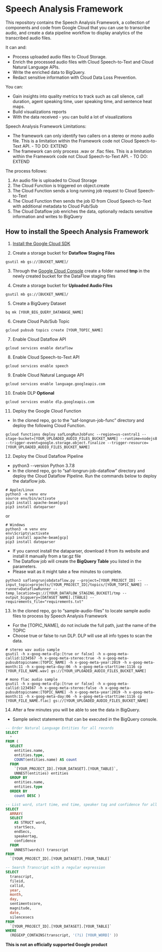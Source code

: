 # Speech Analysis Framework

This repository contains the Speech Analysis Framework, a collection of components and code from Google Cloud that you can use to transcribe audio, and create a data pipeline workflow to display analytics of the transcribed audio files.

It can and:
* Process uploaded audio files to Cloud Storage.
* Enrich the processed audio files with Cloud Speech-to-Text and Cloud Natural Language APIs.
* Write the enriched data to BigQuery.
* Redact sensitive information with Cloud Data Loss Prevention.

You can:
* Gain insights into quality metrics to track such as call silence, call duration, agent speaking time, user speaking time, and sentence heat maps.
* Build visualizations reports
* With the data received - you can build a lot of visualizations

Speech Analysis Framework Limitations:
* The framework can only identify two callers on a stereo or mono audio file. This is a limitation within the Framework code not Cloud Speech-to-Text API. - TO DO: EXTEND
* The framework can only process .wav or .flac files. This is a limitation within the Framework code not Cloud Speech-to-Text API. - TO DO: EXTEND

The process follows:
1. An audio file is uploaded to Cloud Storage
2. The Cloud Function is triggered on object.create
3. The Cloud Function sends a long running job request to Cloud Speech-to-Text
4. The Cloud Function then sends the job ID from Cloud Speech-to-Text with additional metadata to Cloud Pub/Sub
5. The Cloud Dataflow job enriches the data, optionally redacts sensitive information and writes to BigQuery

## How to install the Speech Analysis Framework

1. [Install the Google Cloud SDK](https://cloud.google.com/sdk/install)

2. Create a storage bucket for **Dataflow Staging Files**

``` shell
gsutil mb gs://[BUCKET_NAME]/
```

3. Through the [Google Cloud Console](https://console.cloud.google.com) create a folder named **tmp** in the newly created bucket for the DataFlow staging files

4. Create a storage bucket for **Uploaded Audio Files**

``` shell
gsutil mb gs://[BUCKET_NAME]/
```

5. Create a BigQuery Dataset
``` shell
bq mk [YOUR_BIG_QUERY_DATABASE_NAME]
```

6. Create Cloud Pub/Sub Topic
``` shell
gcloud pubsub topics create [YOUR_TOPIC_NAME]
```

7. Enable Cloud Dataflow API
``` shell
gcloud services enable dataflow
```

8. Enable Cloud Speech-to-Text API
``` shell
gcloud services enable speech
```

9. Enable Cloud Natural Language API
``` shell
gcloud services enable language.googleapis.com
```

10. Enable DLP __Optional__
``` shell
gcloud services enable dlp.googleapis.com
```

11. Deploy the Google Cloud Function
* In the cloned repo, go to the “saf-longrun-job-func” directory and deploy the following Cloud Function.
``` shell
gcloud functions deploy safLongRunJobFunc --region=us-central1 --stage-bucket=[YOUR_UPLOADED_AUDIO_FILES_BUCKET_NAME] --runtime=nodejs8 --trigger-event=google.storage.object.finalize --trigger-resource=[YOUR_UPLOADED_AUDIO_FILES_BUCKET_NAME]
```

12. Deploy the Cloud Dataflow Pipeline
* python3 --version Python 3.7.8
* In the cloned repo, go to “saf-longrun-job-dataflow” directory and deploy the Cloud Dataflow Pipeline. Run the commands below to deploy the dataflow job.
``` shell
# Apple/Linux
python3 -m venv env
source env/bin/activate
pip3 install apache-beam[gcp]
pip3 install dateparser
```
or
``` shell
# Windows
python3 -m venv env
env\Scripts\activate
pip3 install apache-beam[gcp]
pip3 install dateparser
```
* If you cannot install the dataparser, download it from its website and install it manually from a tar.gz file
* The Dataflow job will create the **BigQuery Table** you listed in the parameters.
* Please wait as it might take a few minutes to complete.
``` shell
python3 saflongrunjobdataflow.py --project=[YOUR_PROJECT_ID] --input_topic=projects/[YOUR_PROJECT_ID]/topics/[YOUR_TOPIC_NAME] --runner=DataflowRunner --temp_location=gs://[YOUR_DATAFLOW_STAGING_BUCKET]/tmp --output_bigquery=[DATASET NAME].[TABLE] --requirements_file="requirements.txt"
```

13. In the cloned repo, go to “sample-audio-files” to locate sample audio files to process by Speech Analysis Framework
* For the [TOPIC_NAME], do not include the full path, just the name of the TOPIC
* Choose true or false to run DLP. DLP will use all info types to scan the data.

``` shell
# stereo wav audio sample
gsutil -h x-goog-meta-dlp:[true or false] -h x-goog-meta-callid:1234567 -h x-goog-meta-stereo:true -h x-goog-meta-pubsubtopicname:[TOPIC_NAME] -h x-goog-meta-year:2019 -h x-goog-meta-month:11 -h x-goog-meta-day:06 -h x-goog-meta-starttime:1116 cp [YOUR_FILE_NAME.wav] gs://[YOUR_UPLOADED_AUDIO_FILES_BUCKET_NAME]
```

``` shell
# mono flac audio sample
gsutil -h x-goog-meta-dlp:[true or false] -h x-goog-meta-callid:1234567 -h x-goog-meta-stereo:false -h x-goog-meta-pubsubtopicname:[TOPIC_NAME] -h x-goog-meta-year:2019 -h x-goog-meta-month:11 -h x-goog-meta-day:06 -h x-goog-meta-starttime:1116 cp [YOUR_FILE_NAME.flac] gs://[YOUR_UPLOADED_AUDIO_FILES_BUCKET_NAME]
```

14. After a few minutes you will be able to see the data in BigQuery.
* Sample select statements that can be executed in the BigQuery console.
``` sql
-- Order Natural Language Entities for all records
SELECT
  *
FROM (
  SELECT
    entities.name,
    entities.type,
    COUNT(entities.name) AS count
  FROM
    `[YOUR_PROJECT_ID].[YOUR_DATASET].[YOUR_TABLE]`,
    UNNEST(entities) entities
  GROUP BY
    entities.name,
    entities.type
  ORDER BY
    count DESC )
```

``` sql
-- List word, start time, end time, speaker tag and confidence for all records
SELECT
  ARRAY(
  SELECT
    AS STRUCT word,
    startSecs,
    endSecs,
    speakertag,
    confidence
  FROM
    UNNEST(words)) transcript
FROM
  `[YOUR_PROJECT_ID].[YOUR_DATASET].[YOUR_TABLE]`
```

``` sql
-- Search Transcript with a regular expression
SELECT
  transcript,
  fileid,
  callid,
  year,
  month,
  day,
  sentimentscore,
  magnitude,
  date,
  silencesecs
FROM
  `[YOUR_PROJECT_ID].[YOUR_DATASET].[YOUR_TABLE]`
WHERE
  (REGEXP_CONTAINS(transcript, '(?i) [YOUR_WORD]' ))
```

**This is not an officially supported Google product**
